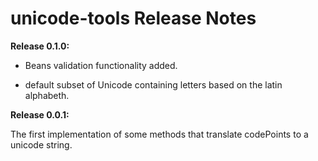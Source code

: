 # unicode-tools Release Notes

__Release 0.1.0:__

* Beans validation functionality added.

* default subset of Unicode containing letters based on the latin alphabeth.

__Release 0.0.1:__

The first implementation of some methods that translate codePoints to a unicode string.